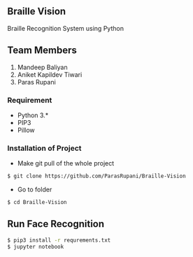 ## Braille Vision
Braille Recognition System using Python

## Team Members
1. Mandeep Baliyan
2. Aniket Kapildev Tiwari
3. Paras Rupani


### Requirement
- Python 3.*
- PIP3
- Pillow

### Installation of Project

- Make git pull of the whole project
```sh
$ git clone https://github.com/ParasRupani/Braille-Vision
```
- Go to folder
```sh
$ cd Braille-Vision
```

## Run Face Recognition
```sh
$ pip3 install -r requrements.txt
$ jupyter notebook
```
